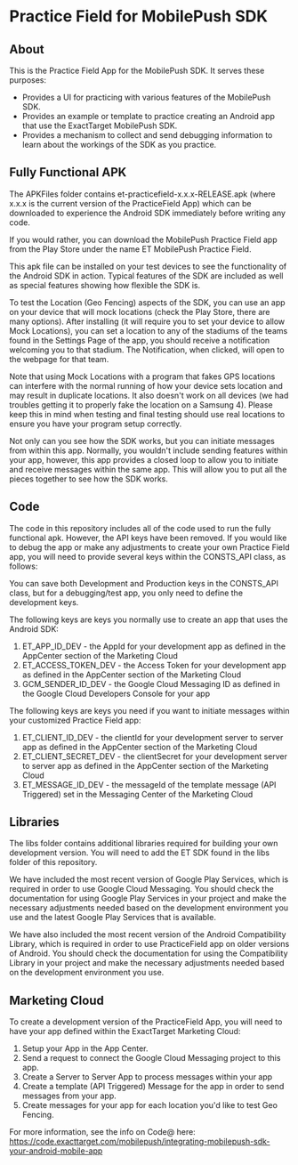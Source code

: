 # Practice Field for MobilePush SDK

## About
This is the Practice Field App for the MobilePush SDK. It serves these purposes:

- Provides a UI for practicing with various features of the MobilePush SDK.
- Provides an example or template to practice creating an Android app that use the ExactTarget MobilePush SDK.
- Provides a mechanism to collect and send debugging information to learn about the workings of the SDK as you practice.

## Fully Functional APK
The APKFiles folder contains et-practicefield-x.x.x-RELEASE.apk (where x.x.x is the current version of the PracticeField App) which can be downloaded to experience the Android SDK immediately before writing any code.

If you would rather, you can download the MobilePush Practice Field app from the Play Store under the name ET MobilePush Practice Field.

This apk file can be installed on your test devices to see the functionality of the Android SDK in action.  Typical features of the SDK are included as well as special features showing how flexible the SDK is.

To test the Location (Geo Fencing) aspects of the SDK, you can use an app on your device that will mock locations (check the Play Store, there are many options).  After installing (it will require you to set your device to allow Mock Locations), you can set a location to any of the stadiums of the teams found in the Settings Page of the app, you should receive a notification welcoming you to that stadium.  The Notification, when clicked, will open to the webpage for that team.

Note that using Mock Locations with a program that fakes GPS locations can interfere with the normal running of how your device sets location and may result in duplicate locations.  It also doesn't work on all devices (we had troubles getting it to properly fake the location on a Samsung 4).  Please keep this in mind when testing and final testing should use real locations to ensure you have your program setup correctly.

Not only can you see how the SDK works, but you can initiate messages from within this app.  Normally, you wouldn't include sending features within your app, however, this app provides a closed loop to allow you to initiate and receive messages within the same app.  This will allow you to put all the pieces together to see how the SDK works.

## Code
The code in this repository includes all of the code used to run the fully functional apk.  However, the API keys have been removed.  If you would like to debug the app or make any adjustments to create your own Practice Field app, you will need to provide several keys within the CONSTS_API class, as follows:

You can save both Development and Production keys in the CONSTS_API class, but for a debugging/test app, you only need to define the development keys.

The following keys are keys you normally use to create an app that uses the Android SDK:

1. ET_APP_ID_DEV - the AppId for your development app as defined in the AppCenter section of the Marketing Cloud
2. ET_ACCESS_TOKEN_DEV - the Access Token for your development app as defined in the AppCenter section of the Marketing Cloud
3. GCM_SENDER_ID_DEV - the Google Cloud Messaging ID as defined in the Google Cloud Developers Console for your app

The following keys are keys you need if you want to initiate messages within your customized Practice Field app:

1. ET_CLIENT_ID_DEV - the clientId for your development server to server app as defined in the AppCenter section of the Marketing Cloud
2. ET_CLIENT_SECRET_DEV -  the clientSecret for your development server to server app as defined in the AppCenter section of the Marketing Cloud
3. ET_MESSAGE_ID_DEV - the messageId of the template message (API Triggered) set in the Messaging Center of the Marketing Cloud

## Libraries
The libs folder contains additional libraries required for building your own development version.  You will need to add the ET SDK found in the libs folder of this repository.

We have included the most recent version of Google Play Services, which is required in order to use Google Cloud Messaging.  You should check the documentation for using Google Play Services in your project and make the necessary adjustments needed based on the development environment you use and the latest Google Play Services that is available.

We have also included the most recent version of the Android Compatibility Library, which is required in order to use PracticeField app on older versions of Android.  You should check the documentation for using the Compatibility Library in your project and make the necessary adjustments needed based on the development environment you use.

## Marketing Cloud
To create a development version of the PracticeField App, you will need to have your app defined within the ExactTarget Marketing Cloud:

1. Setup your App in the App Center.
2. Send a request to connect the Google Cloud Messaging project to this app.
3. Create a Server to Server App to process messages within your app
4. Create a template (API Triggered) Message for the app in order to send messages from your app.
5. Create messages for your app for each location you'd like to test Geo Fencing.

For more information, see the info on Code@ here:
https://code.exacttarget.com/mobilepush/integrating-mobilepush-sdk-your-android-mobile-app



